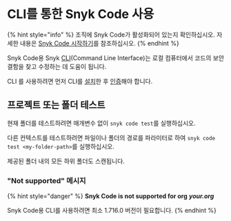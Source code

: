 # CLI를 통한 Snyk Code 사용

{% hint style="info" %}
조직에 Snyk Code가 활성화되어 있는지 확인하십시오. 자세한 내용은 [Snyk Code 시작하기](../getting-started-with-snyk-code.md)를 참조하십시오.
{% endhint %}

Snyk Code용 Snyk [CLI](broken-reference)(Command Line Interface)는 로컬 컴퓨터에서 코드의 보안 결함을 찾고 수정하는 데 도움이 됩니다.

CLI 를 사용하려면 먼저 CLI를 [설치](broken-reference)한 후 [인증](broken-reference)해야 합니다.

## 프로젝트 또는 폴더 테스트

현재 폴더를 테스트하려면 매개변수 없이 `snyk code test`를 실행하십시오.

다른 컨텍스트를 테스트하려면 파일이나 폴더의 경로를 파라미터로 하여 `snyk code test <my-folder-path>`를 실행하십시오.

제공된 폴더 내의 모든 하위 폴더도 스캔됩니다.

### "Not supported" 메시지

{% hint style="danger" %}
**Snyk Code is not supported for org** _**your.org**_

Snyk Code용 CLI를 사용하려면 최소 1.716.0 버전이 필요합니다.
{% endhint %}
